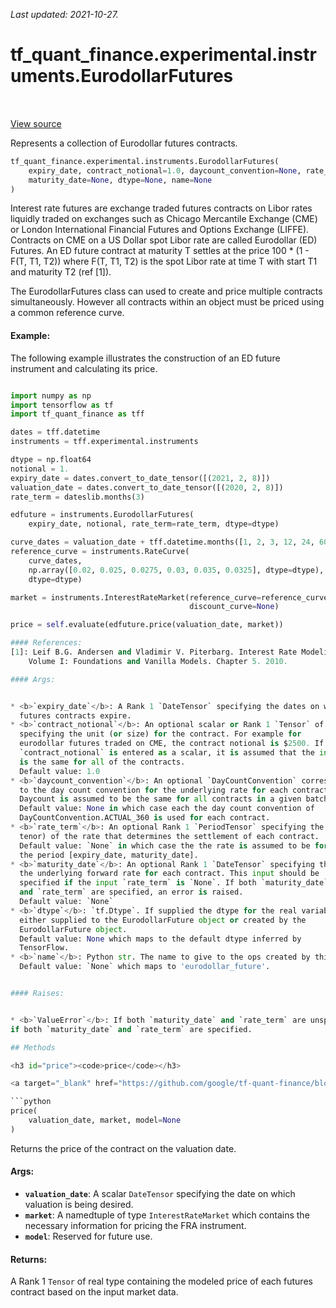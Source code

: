 <!--
This file is generated by a tool. Do not edit directly.
For open-source contributions the docs will be updated automatically.
-->

*Last updated: 2021-10-27.*

<div itemscope itemtype="http://developers.google.com/ReferenceObject">
<meta itemprop="name" content="tf_quant_finance.experimental.instruments.EurodollarFutures" />
<meta itemprop="path" content="Stable" />
<meta itemprop="property" content="__init__"/>
<meta itemprop="property" content="price"/>
</div>

# tf_quant_finance.experimental.instruments.EurodollarFutures

<!-- Insert buttons and diff -->

<table class="tfo-notebook-buttons tfo-api" align="left">
</table>

<a target="_blank" href="https://github.com/google/tf-quant-finance/blob/master/tf_quant_finance/experimental/instruments/eurodollar_futures.py">View source</a>



Represents a collection of Eurodollar futures contracts.

```python
tf_quant_finance.experimental.instruments.EurodollarFutures(
    expiry_date, contract_notional=1.0, daycount_convention=None, rate_term=None,
    maturity_date=None, dtype=None, name=None
)
```



<!-- Placeholder for "Used in" -->

Interest rate futures are exchange traded futures contracts on Libor rates
liquidly traded on exchanges such as Chicago Mercantile Exchange (CME) or
London International Financial Futures and Options Exchange (LIFFE). Contracts
on CME on a US Dollar spot Libor rate are called Eurodollar (ED) Futures.
An ED future contract at maturity T settles at the price
100 * (1 - F(T, T1, T2))
where F(T, T1, T2) is the spot Libor rate at time T with start T1 and
maturity T2 (ref [1]).

The EurodollarFutures class can used to create and price multiple contracts
simultaneously. However all contracts within an object must be priced using a
common reference curve.

#### Example:
The following example illustrates the construction of an ED future instrument
and calculating its price.

```python

import numpy as np
import tensorflow as tf
import tf_quant_finance as tff

dates = tff.datetime
instruments = tff.experimental.instruments

dtype = np.float64
notional = 1.
expiry_date = dates.convert_to_date_tensor([(2021, 2, 8)])
valuation_date = dates.convert_to_date_tensor([(2020, 2, 8)])
rate_term = dateslib.months(3)

edfuture = instruments.EurodollarFutures(
    expiry_date, notional, rate_term=rate_term, dtype=dtype)

curve_dates = valuation_date + tff.datetime.months([1, 2, 3, 12, 24, 60])
reference_curve = instruments.RateCurve(
    curve_dates,
    np.array([0.02, 0.025, 0.0275, 0.03, 0.035, 0.0325], dtype=dtype),
    dtype=dtype)

market = instruments.InterestRateMarket(reference_curve=reference_curve,
                                        discount_curve=None)

price = self.evaluate(edfuture.price(valuation_date, market))

#### References:
[1]: Leif B.G. Andersen and Vladimir V. Piterbarg. Interest Rate Modeling,
    Volume I: Foundations and Vanilla Models. Chapter 5. 2010.

#### Args:


* <b>`expiry_date`</b>: A Rank 1 `DateTensor` specifying the dates on which the
  futures contracts expire.
* <b>`contract_notional`</b>: An optional scalar or Rank 1 `Tensor` of real dtype
  specifying the unit (or size) for the contract. For example for
  eurodollar futures traded on CME, the contract notional is $2500. If
  `contract_notional` is entered as a scalar, it is assumed that the input
  is the same for all of the contracts.
  Default value: 1.0
* <b>`daycount_convention`</b>: An optional `DayCountConvention` corresponding
  to the day count convention for the underlying rate for each contract.
  Daycount is assumed to be the same for all contracts in a given batch.
  Default value: None in which case each the day count convention of
  DayCountConvention.ACTUAL_360 is used for each contract.
* <b>`rate_term`</b>: An optional Rank 1 `PeriodTensor` specifying the term (or
  tenor) of the rate that determines the settlement of each contract.
  Default value: `None` in which case the the rate is assumed to be for
  the period [expiry_date, maturity_date].
* <b>`maturity_date`</b>: An optional Rank 1 `DateTensor` specifying the maturity of
  the underlying forward rate for each contract. This input should be
  specified if the input `rate_term` is `None`. If both `maturity_date`
  and `rate_term` are specified, an error is raised.
  Default value: `None`
* <b>`dtype`</b>: `tf.Dtype`. If supplied the dtype for the real variables or ops
  either supplied to the EurodollarFuture object or created by the
  EurodollarFuture object.
  Default value: None which maps to the default dtype inferred by
  TensorFlow.
* <b>`name`</b>: Python str. The name to give to the ops created by this class.
  Default value: `None` which maps to 'eurodollar_future'.


#### Raises:


* <b>`ValueError`</b>: If both `maturity_date` and `rate_term` are unspecified or
if both `maturity_date` and `rate_term` are specified.

## Methods

<h3 id="price"><code>price</code></h3>

<a target="_blank" href="https://github.com/google/tf-quant-finance/blob/master/tf_quant_finance/experimental/instruments/eurodollar_futures.py">View source</a>

```python
price(
    valuation_date, market, model=None
)
```

Returns the price of the contract on the valuation date.


#### Args:


* <b>`valuation_date`</b>: A scalar `DateTensor` specifying the date on which
  valuation is being desired.
* <b>`market`</b>: A namedtuple of type `InterestRateMarket` which contains the
  necessary information for pricing the FRA instrument.
* <b>`model`</b>: Reserved for future use.


#### Returns:

A Rank 1 `Tensor` of real type containing the modeled price of each
futures contract based on the input market data.




